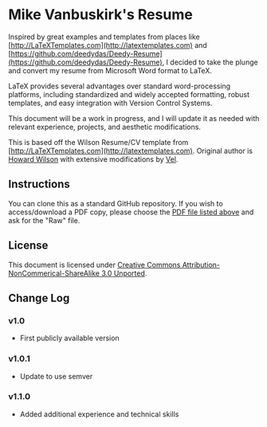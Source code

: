# Mike Vanbuskirk's Resume

Inspired by great examples and templates from places like [http://LaTeXTemplates.com](http://latextemplates.com) and [https://github.com/deedydas/Deedy-Resume](https://github.com/deedydas/Deedy-Resume), I decided to take the plunge and convert my resume from Microsoft Word format to LaTeX.

LaTeX provides several advantages over standard word-processing platforms, including standardized and widely accepted formatting, robust templates, and easy integration with Version Control Systems.

This document will be a work in progress, and I will update it as needed with relevant experience, projects, and aesthetic modifications.

This is based off the Wilson Resume/CV template from [http://LaTeXTemplates.com](http://latextemplates.com). Original author is [Howard Wilson](https://github.com/watsonbox/cv_template_2004) with extensive modifications by [Vel](vel@latextemplates.com).

## Instructions
You can clone this as a standard GitHub repository. If you wish to access/download a PDF copy, please choose the [PDF file listed above](https://github.com/mikevanb/mv-resume/blob/master/mv_cv.pdf) and ask for the "Raw" file.

## License
This document is licensed under [Creative Commons Attribution-NonCommerical-ShareAlike 3.0 Unported](http://creativecommons.org/licenses/by-nc-sa/3.0/).

## Change Log
### v1.0
* First publicly available version

### v1.0.1
* Update to use semver

### v1.1.0
* Added additional experience and technical skills
